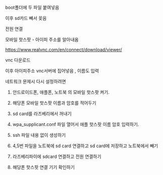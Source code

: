 boot폴더에 두 파일 붙여넣음



이후 sd카드 빼서 꽂음



전원 연결



모바일 핫스팟 -  아이피 주소를 알아내옴



https://www.realvnc.com/en/connect/download/viewer/ 

vnc 다운로드

이후 아이피주소 vnc서버에 집어넣음 , 이름도 입력





네트워크 문제시 다시 설정하려면
1. 안드로이드폰, 애플폰, 노트북 의 모바일 핫스팟 켜기. 
2. 해당폰 모바일 핫스팟 이름과 암호를 적어두기
3.  sd card를 라즈베리에서 꺼내기
4. wpa_supplicant.conf 파일 열어서 애플 핫스팟 이름 암호 입력하기. 
5. ssh 파일 내용 없이 생성하기
6. 4,5번 파일을 노트북에 sd card 연결하고 sd card에 저장하고 노트북에서 빼기
7. 라즈베리파이에 sdcard 연결하고 전원 연결하기

8. 해당폰 핫스팟 연결 기기 확인하기

